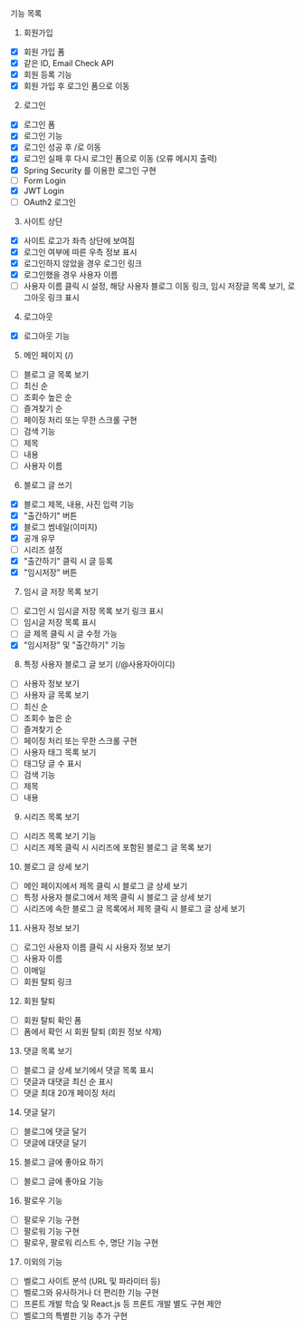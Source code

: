 기능 목록
1. 회원가입
* [x] 회원 가입 폼
* [x] 같은 ID, Email Check API
* [x] 회원 등록 기능
* [x] 회원 가입 후 로그인 폼으로 이동

2. 로그인
* [x] 로그인 폼
* [x] 로그인 기능
* [x] 로그인 성공 후 /로 이동
* [x] 로그인 실패 후 다시 로그인 폼으로 이동 (오류 메시지 출력)
* [x] Spring Security 를 이용한 로그인 구현
* [ ] Form Login
* [x] JWT Login
* [ ] OAuth2 로그인

3. 사이트 상단
* [x] 사이트 로고가 좌측 상단에 보여짐
* [x] 로그인 여부에 따른 우측 정보 표시
* [x] 로그인하지 않았을 경우 로그인 링크
* [x] 로그인했을 경우 사용자 이름
* [ ] 사용자 이름 클릭 시 설정, 해당 사용자 블로그 이동 링크, 임시 저장글 목록 보기, 로그아웃 링크 표시

4. 로그아웃
* [x] 로그아웃 기능

5. 메인 페이지 (/)
* [ ] 블로그 글 목록 보기
* [ ] 최신 순
* [ ] 조회수 높은 순
* [ ] 즐겨찾기 순
* [ ] 페이징 처리 또는 무한 스크롤 구현
* [ ] 검색 기능
* [ ] 제목
* [ ] 내용
* [ ] 사용자 이름

6. 블로그 글 쓰기
* [x] 블로그 제목, 내용, 사진 입력 기능
* [x] "출간하기" 버튼
* [x] 블로그 썸네일(이미지)
* [x] 공개 유무
* [ ] 시리즈 설정
* [x] "출간하기" 클릭 시 글 등록
* [x] "임시저장" 버튼

7. 임시 글 저장 목록 보기
* [ ] 로그인 시 임시글 저장 목록 보기 링크 표시
* [ ] 임시글 저장 목록 표시
* [ ] 글 제목 클릭 시 글 수정 가능
* [x] "임시저장" 및 "출간하기" 기능

8. 특정 사용자 블로그 글 보기 (/@사용자아이디)
* [ ] 사용자 정보 보기
* [ ] 사용자 글 목록 보기
* [ ] 최신 순
* [ ] 조회수 높은 순
* [ ] 즐겨찾기 순
* [ ] 페이징 처리 또는 무한 스크롤 구현
* [ ] 사용자 태그 목록 보기
* [ ] 태그당 글 수 표시
* [ ] 검색 기능
* [ ] 제목
* [ ] 내용

9. 시리즈 목록 보기
* [ ] 시리즈 목록 보기 기능
* [ ] 시리즈 제목 클릭 시 시리즈에 포함된 블로그 글 목록 보기

10. 블로그 글 상세 보기
* [ ] 메인 페이지에서 제목 클릭 시 블로그 글 상세 보기
* [ ] 특정 사용자 블로그에서 제목 클릭 시 블로그 글 상세 보기
* [ ] 시리즈에 속한 블로그 글 목록에서 제목 클릭 시 블로그 글 상세 보기

11. 사용자 정보 보기
* [ ] 로그인 사용자 이름 클릭 시 사용자 정보 보기
* [ ] 사용자 이름
* [ ] 이메일
* [ ] 회원 탈퇴 링크

12. 회원 탈퇴
* [ ] 회원 탈퇴 확인 폼
* [ ] 폼에서 확인 시 회원 탈퇴 (회원 정보 삭제)

13. 댓글 목록 보기
* [ ] 블로그 글 상세 보기에서 댓글 목록 표시
* [ ] 댓글과 대댓글 최신 순 표시
* [ ] 댓글 최대 20개 페이징 처리

14. 댓글 달기
* [ ] 블로그에 댓글 달기
* [ ] 댓글에 대댓글 달기

15. 블로그 글에 좋아요 하기
* [ ] 블로그 글에 좋아요 기능

16. 팔로우 기능
* [ ] 팔로우 기능 구현
* [ ] 팔로워 기능 구현
* [ ] 팔로우, 팔로워 리스트 수, 명단 기능 구현

17. 이외의 기능
* [ ] 벨로그 사이트 분석 (URL 및 파라미터 등)
* [ ] 벨로그와 유사하거나 더 편리한 기능 구현
* [ ] 프론트 개발 학습 및 React.js 등 프론트 개발 별도 구현 제안
* [ ] 벨로그의 특별한 기능 추가 구현
